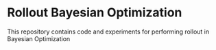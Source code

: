 # Rollout Bayesian Optimization
This repository contains code and experiments for performing rollout
in Bayesian Optimization
